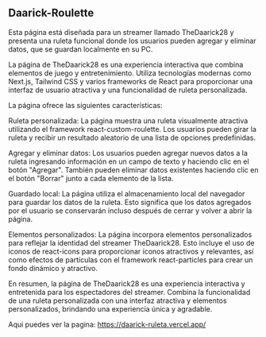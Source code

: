 ## Daarick-Roulette

Esta página está diseñada para un streamer llamado TheDaarick28 y presenta una ruleta funcional donde los usuarios pueden agregar y eliminar datos, que se guardan localmente en su PC.

La página de TheDaarick28 es una experiencia interactiva que combina elementos de juego y entretenimiento. Utiliza tecnologías modernas como Next.js, Tailwind CSS y varios frameworks de React para proporcionar una interfaz de usuario atractiva y una funcionalidad de ruleta personalizada.

La página ofrece las siguientes características:

Ruleta personalizada: La página muestra una ruleta visualmente atractiva utilizando el framework react-custom-roulette. Los usuarios pueden girar la ruleta y recibir un resultado aleatorio de una lista de opciones predefinidas.

Agregar y eliminar datos: Los usuarios pueden agregar nuevos datos a la ruleta ingresando información en un campo de texto y haciendo clic en el botón "Agregar". También pueden eliminar datos existentes haciendo clic en el botón "Borrar" junto a cada elemento de la lista.

Guardado local: La página utiliza el almacenamiento local del navegador para guardar los datos de la ruleta. Esto significa que los datos agregados por el usuario se conservarán incluso después de cerrar y volver a abrir la página.

Elementos personalizados: La página incorpora elementos personalizados para reflejar la identidad del streamer TheDaarick28. Esto incluye el uso de iconos de react-icons para proporcionar íconos atractivos y relevantes, así como efectos de partículas con el framework react-particles para crear un fondo dinámico y atractivo.

En resumen, la página de TheDaarick28 es una experiencia interactiva y entretenida para los espectadores del streamer. Combina la funcionalidad de una ruleta personalizada con una interfaz atractiva y elementos personalizados, brindando una experiencia única y agradable.

Aqui puedes ver la pagina: https://daarick-ruleta.vercel.app/
